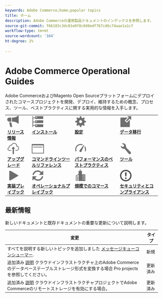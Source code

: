 ```yaml
---
keywords: Adobe Commerce;home;popular topics
title: ホーム
description: Adobe Commerceの運用製品ドキュメントのインデックスを参照します。
source-git-commit: f66183c3dc01e0f8c049edf767cd6c74aae1a1cf
workflow-type: tm+mt
source-wordcount: '164'
ht-degree: 2%

---
```



# Adobe Commerce Operational Guides

Adobe CommerceおよびMagento Open Sourceプラットフォームにデプロイされたコマースプロジェクトを開発、デプロイ、維持するための概念、プロセス、ツール、ベストプラクティスに関する実用的な情報を入手します。

<table>
<tr>
  <td valign="top">
    <a href="https://experienceleague.adobe.com/docs/commerce-operations/release/versions.html">
      <img alt="リリース情報" src="../assets/icons/promote.svg" width="40" height="40"/>
    </a>
    <div>
      <a href="https://experienceleague.adobe.com/docs/commerce-operations/release/versions.html"><strong>リリース情報</strong></a>
    </div>
  </td>
  <td valign="top">
    <a href="../installation/overview.md">
      <img alt="インストール" src="../assets/icons/servers.svg" width="40" height="40"/>
    </a>
    <div>
      <a href="../installation/overview.md"><strong>インストール</strong></a>
    </div>
  </td>
  <td valign="top">
    <a href="../configuration/overview.md">
      <img alt="設定" src="../assets/icons/settings.svg" width="40" height="40"/>
    </a>
    <div>
      <a href="../configuration/overview.md"><strong>設定</strong></a>
    </div>
  </td>
  <td valign="top">
    <a href="../tools/data-migration-tool/how-migration-works.md">
      <img alt="データ移行" src="../assets/icons/move-to.svg" width="40" height="40"/>
    </a>
    <div>
      <a href="../tools/data-migration-tool/how-migration-works.md"><strong>データ移行</strong></a>
    </div>
  </td>
</tr>
<tr>
  <td valign="top">
    <a href="../upgrade/overview.md">
      <img alt="アップグレード" src="../assets/icons/upload-cloud.svg" width="40" height="40"/>
    </a>
    <div>
      <a href="../upgrade/overview.md"><strong>アップグレード</strong></a>
    </div>
  </td>
  <td valign="top">
    <a href="https://experienceleague.adobe.com/docs/commerce-operations/reference/commerce.html">
       <img alt="コマンドラインツールリファレンス" src="../assets/icons/page-rule.svg" width="40" height="40"/>
    </a>
    <div>
      <a href="https://experienceleague.adobe.com/docs/commerce-operations/reference/commerce.html"><strong>コマンドラインツールリファレンス</strong></a>
    </div>
  </td>
  <td valign="top">
    <a href="../performance/overview.md">
       <img alt="パフォーマンス" src="../assets/icons/gauge.svg" width="40" height="40"/>
    </a>
    <div>
      <a href="../performance/overview.md"><strong>パフォーマンスのベストプラクティス</strong></a>
    </div>
  </td>
  <td valign="top">
    <a href="../tools/overview.md">
       <img alt="ツール" src="../assets/icons/wrench.svg" width="40" height="40"/>
    </a>
    <div>
      <a href="../tools/overview.md"><strong>ツール</strong></a>
    </div>
  </td>
</tr>
<tr>
  <td valign="top">
    <a href="../implementation-playbook/overview.md">
      <img alt="実装" src="../assets/icons/play.svg" width="40" height="40"/>
    </a>
    <div>
      <a href="../implementation-playbook/overview.md"><strong>実装プレイブック</strong></a>
    </div>
  </td>
  <td valign="top">
    <a href="../operational-playbook/overview.md">
       <img alt="運用" src="../assets/icons/refresh.svg" width="40" height="40"/>
    </a>
    <div>
      <a href="../operational-playbook/overview.md"><strong>オペレーショナルプレイブック</strong></a>
    </div>
  </td>
  <td valign="top">
    <a href="../operational-playbook/overview.md">
       <img alt="大規模法人" src="../assets/icons/enterprise.svg" width="40" height="40"/>
    </a>
    <div>
      <a href="../commerce-at-scale/overview.md"><strong>規模でのコマース</strong></a>
    </div>
  </td>
  <td valign="top">
    <a href="../security-and-compliance/overview.md">
       <img alt="大規模法人" src="../assets/icons/alert-circle.svg" width="40" height="40"/>
    </a>
    <div>
      <a href="../security-and-compliance/overview.md"><strong>セキュリティとコンプライアンス</strong></a>
    </div>
  </td>
</tr>
</table>

## 最新情報

新しいドキュメントと既存ドキュメントの重要な更新について説明します。

| 変更 | タイプ |
|---------------------------------------------------------------------------------------------------------------------------------------------------------------------------------------------------------------------------------|---------|
| すべてを説明する新しいトピックを追加しました [メッセージキューコンシューマー](../configuration/queues/consumers.md). | 新規 |
| 追加済み [説明](../implementation-playbook/best-practices/maintenance/commerce-235-upgrade-prerequisites-mariadb.md) クラウドインフラストラクチャ上のAdobe Commerceのデータベーステーブルストレージ形式を変換する場合 Pro projects を参照してください。 | 更新済み |
| 追加済み [説明](../configuration/remote-storage/cloud-support.md) クラウドインフラストラクチャプロジェクトでAdobe Commerceのリモートストレージを有効にする場合。 | 更新済み |
